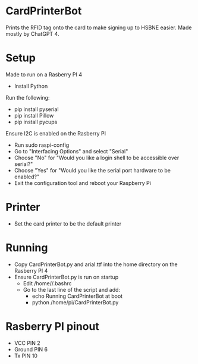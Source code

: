 # CardPrinterBot

Prints the RFID tag onto the card to make signing up to HSBNE easier. Made mostly by ChatGPT 4.

# Setup
Made to run on a Rasberry PI 4
* Install Python

Run the following:
* pip install pyserial
* pip install Pillow
* pip install pycups

Ensure I2C is enabled on the Rasberry PI
* Run sudo raspi-config
* Go to "Interfacing Options" and select "Serial"
* Choose "No" for "Would you like a login shell to be accessible over serial?"
* Choose "Yes" for "Would you like the serial port hardware to be enabled?"
* Exit the configuration tool and reboot your Raspberry Pi

# Printer
* Set the card printer to be the default printer

# Running
* Copy CardPrinterBot.py and arial.ttf into the home directory on the Rasberry PI 4
* Ensure CardPrinterBot.py is run on startup
  * Edit /home/<user>/.bashrc
  * Go to the last line of the script and add:
    * echo Running CardPrinterBot at boot
    * python /home/pi/CardPrinterBot.py

# Rasberry PI pinout
* VCC PIN 2
* Ground PIN 6
* Tx PIN 10
